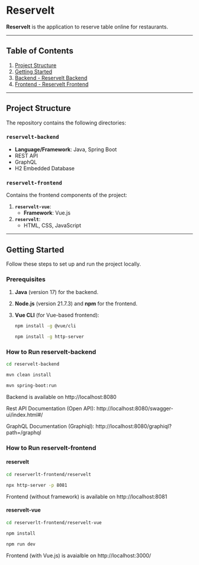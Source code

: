 # Reservelt

**Reservelt** is the application to reserve table online for restaurants.

---

## Table of Contents
1. [Project Structure](#project-structure)
2. [Getting Started](#getting-started)
3. [Backend - Reservelt Backend](#backend---reservelt-backend)
4. [Frontend - Reservelt Frontend](#frontend---reservelt-frontend)
---

## Project Structure

The repository contains the following directories:

### **`reservelt-backend`**
- **Language/Framework**: Java, Spring Boot
- REST API
- GraphQL
- H2 Embedded Database

### **`reservelt-frontend`**
Contains the frontend components of the project:
1. **`reservelt-vue`**:
   - **Framework**: Vue.js
2. **`reservelt`**:
   - HTML, CSS, JavaScript

---

## Getting Started

Follow these steps to set up and run the project locally.

### Prerequisites
1. **Java** (version 17) for the backend.
2. **Node.js** (version 21.7.3) and **npm** for the frontend.
3. **Vue CLI** (for Vue-based frontend):
   ```bash
   npm install -g @vue/cli
   ```

   ```bash
   npm install -g http-server
   ```

### How to Run reservelt-backend
```bash
cd reservelt-backend
```
```bash
mvn clean install
```
```bash
mvn spring-boot:run
```
Backend is available on http://localhost:8080

Rest API Documentation (Open API): http://localhost:8080/swagger-ui/index.html#/

GraphQL Documentation (Graphiql): http://localhost:8080/graphiql?path=/graphql

### How to Run reservelt-frontend
#### reservelt
```bash
cd reserverlt-frontend/reservelt
```
```bash
npx http-server -p 8081
```

Frontend (without framework) is available on http://localhost:8081

#### reservelt-vue
```bash
cd reserverlt-frontend/reservelt-vue
```

```bash
npm install
```

```bash
npm run dev
```

Frontend (with Vue.js) is avaialble on http://localhost:3000/
